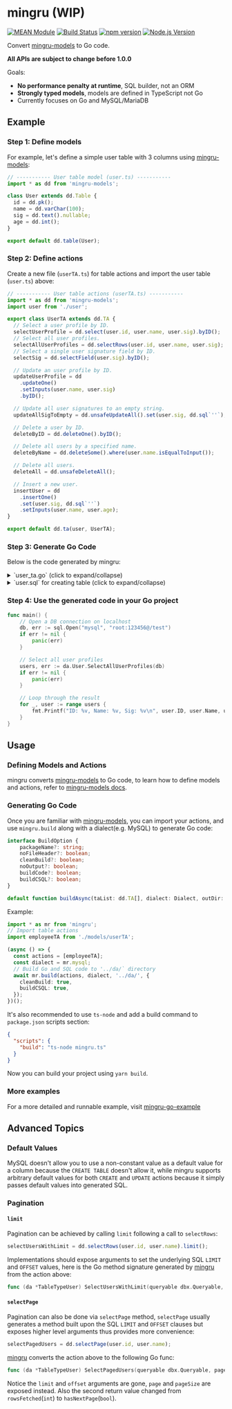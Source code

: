 # mingru (WIP)

[![MEAN Module](https://img.shields.io/badge/MEAN%20Module-TypeScript-blue.svg?style=flat-square)](https://github.com/mgenware/MEAN-Module)
[![Build Status](https://img.shields.io/travis/mgenware/mingru.svg?style=flat-square&label=Build+Status)](https://travis-ci.org/mgenware/mingru)
[![npm version](https://img.shields.io/npm/v/mingru.svg?style=flat-square)](https://npmjs.com/package/mingru)
[![Node.js Version](http://img.shields.io/node/v/mingru.svg?style=flat-square)](https://nodejs.org/en/)

Convert [mingru-models](https://github.com/mgenware/mingru-models) to Go code.

**All APIs are subject to change before 1.0.0**

Goals:

- **No performance penalty at runtime**, SQL builder, not an ORM
- **Strongly typed models**, models are defined in TypeScript not Go
- Currently focuses on Go and MySQL/MariaDB

## Example

### Step 1: Define models

For example, let's define a simple user table with 3 columns using [mingru-models](https://github.com/mgenware/mingru-models):

```ts
// ----------- User table model (user.ts) -----------
import * as dd from 'mingru-models';

class User extends dd.Table {
  id = dd.pk();
  name = dd.varChar(100);
  sig = dd.text().nullable;
  age = dd.int();
}

export default dd.table(User);
```

### Step 2: Define actions

Create a new file (`userTA.ts`) for table actions and import the user table (`user.ts`) above:

```ts
// ----------- User table actions (userTA.ts) -----------
import * as dd from 'mingru-models';
import user from './user';

export class UserTA extends dd.TA {
  // Select a user profile by ID.
  selectUserProfile = dd.select(user.id, user.name, user.sig).byID();
  // Select all user profiles.
  selectAllUserProfiles = dd.selectRows(user.id, user.name, user.sig);
  // Select a single user signature field by ID.
  selectSig = dd.selectField(user.sig).byID();

  // Update an user profile by ID.
  updateUserProfile = dd
    .updateOne()
    .setInputs(user.name, user.sig)
    .byID();

  // Update all user signatures to an empty string.
  updateAllSigToEmpty = dd.unsafeUpdateAll().set(user.sig, dd.sql`''`);

  // Delete a user by ID.
  deleteByID = dd.deleteOne().byID();

  // Delete all users by a specified name.
  deleteByName = dd.deleteSome().where(user.name.isEqualToInput());

  // Delete all users.
  deleteAll = dd.unsafeDeleteAll();

  // Insert a new user.
  insertUser = dd
    .insertOne()
    .set(user.sig, dd.sql`''`)
    .setInputs(user.name, user.age);
}

export default dd.ta(user, UserTA);
```

### Step 3: Generate Go Code

Below is the code generated by mingru:

<details><summary>`user_ta.go` (click to expand/collapse)</summary>
<p>

```go
 /******************************************************************************************
 * This code was automatically generated by mingru (https://github.com/mgenware/mingru)
 * Do not edit this file manually, your changes will be overwritten.
 ******************************************************************************************/

package da

import (
	"github.com/mgenware/go-packagex/v5/dbx"
)

// TableTypeUser ...
type TableTypeUser struct {
}

// User ...
var User = &TableTypeUser{}

// ------------ Actions ------------

// DeleteAll ...
func (da *TableTypeUser) DeleteAll(queryable dbx.Queryable) (int, error) {
	result, err := queryable.Exec("DELETE FROM `user`")
	return dbx.GetRowsAffectedIntWithError(result, err)
}

// DeleteByID ...
func (da *TableTypeUser) DeleteByID(queryable dbx.Queryable, id uint64) error {
	result, err := queryable.Exec("DELETE FROM `user` WHERE `id` = ?", id)
	return dbx.CheckOneRowAffectedWithError(result, err)
}

// DeleteByName ...
func (da *TableTypeUser) DeleteByName(queryable dbx.Queryable, name string) (int, error) {
	result, err := queryable.Exec("DELETE FROM `user` WHERE `name` = ?", name)
	return dbx.GetRowsAffectedIntWithError(result, err)
}

// InsertUser ...
func (da *TableTypeUser) InsertUser(queryable dbx.Queryable, name string, age int) (uint64, error) {
	result, err := queryable.Exec("INSERT INTO `user` (`sig`, `name`, `age`) VALUES ('', ?, ?)", name, age)
	return dbx.GetLastInsertIDUint64WithError(result, err)
}

// UserTableSelectAllUserProfilesResult ...
type UserTableSelectAllUserProfilesResult struct {
	ID   uint64
	Name string
	Sig  *string
}

// SelectAllUserProfiles ...
func (da *TableTypeUser) SelectAllUserProfiles(queryable dbx.Queryable) ([]*UserTableSelectAllUserProfilesResult, error) {
	rows, err := queryable.Query("SELECT `id`, `name`, `sig` FROM `user`")
	if err != nil {
		return nil, err
	}
	result := make([]*UserTableSelectAllUserProfilesResult, 0)
	defer rows.Close()
	for rows.Next() {
		item := &UserTableSelectAllUserProfilesResult{}
		err = rows.Scan(&item.ID, &item.Name, &item.Sig)
		if err != nil {
			return nil, err
		}
		result = append(result, item)
	}
	err = rows.Err()
	if err != nil {
		return nil, err
	}
	return result, nil
}

// SelectSig ...
func (da *TableTypeUser) SelectSig(queryable dbx.Queryable, id uint64) (*string, error) {
	var result *string
	err := queryable.QueryRow("SELECT `sig` FROM `user` WHERE `id` = ?", id).Scan(&result)
	if err != nil {
		return result, err
	}
	return result, nil
}

// UserTableSelectUserProfileResult ...
type UserTableSelectUserProfileResult struct {
	ID   uint64
	Name string
	Sig  *string
}

// SelectUserProfile ...
func (da *TableTypeUser) SelectUserProfile(queryable dbx.Queryable, id uint64) (*UserTableSelectUserProfileResult, error) {
	result := &UserTableSelectUserProfileResult{}
	err := queryable.QueryRow("SELECT `id`, `name`, `sig` FROM `user` WHERE `id` = ?", id).Scan(&result.ID, &result.Name, &result.Sig)
	if err != nil {
		return nil, err
	}
	return result, nil
}

// UpdateAllSigToEmpty ...
func (da *TableTypeUser) UpdateAllSigToEmpty(queryable dbx.Queryable) (int, error) {
	result, err := queryable.Exec("UPDATE `user` SET `sig` = ''")
	return dbx.GetRowsAffectedIntWithError(result, err)
}

// UpdateUserProfile ...
func (da *TableTypeUser) UpdateUserProfile(queryable dbx.Queryable, id uint64, name string, sig *string) error {
	result, err := queryable.Exec("UPDATE `user` SET `name` = ?, `sig` = ? WHERE `id` = ?", name, sig, id)
	return dbx.CheckOneRowAffectedWithError(result, err)
}
```

</p>
</details>

<details><summary>`user.sql` for creating table (click to expand/collapse)</summary>
<p>

```sql
CREATE TABLE `user` (
	`id` BIGINT UNSIGNED NOT NULL AUTO_INCREMENT,
	`name` VARCHAR(100) NOT NULL,
	`sig` TEXT NULL DEFAULT NULL,
	`age` INT NOT NULL,
	PRIMARY KEY (`id`)
)
CHARACTER SET=utf8mb4
COLLATE=utf8mb4_unicode_ci
;
```

</p>
</details>

### Step 4: Use the generated code in your Go project

```go
func main() {
	// Open a DB connection on localhost
	db, err := sql.Open("mysql", "root:123456@/test")
	if err != nil {
		panic(err)
	}

	// Select all user profiles
	users, err := da.User.SelectAllUserProfiles(db)
	if err != nil {
		panic(err)
	}

	// Loop through the result
	for _, user := range users {
		fmt.Printf("ID: %v, Name: %v, Sig: %v\n", user.ID, user.Name, user.Sig)
	}
}
```

## Usage

### Defining Models and Actions

mingru converts [mingru-models](https://github.com/mgenware/mingru-models) to Go code, to learn how to define models and actions, refer to [mingru-models docs](https://github.com/mgenware/mingru-models).

### Generating Go Code

Once you are familiar with [mingru-models](https://github.com/mgenware/mingru-models), you can import your actions, and use `mingru.build` along with a dialect(e.g. MySQL) to generate Go code:

```ts
interface BuildOption {
    packageName?: string;
    noFileHeader?: boolean;
    cleanBuild?: boolean;
    noOutput?: boolean;
    buildCode?: boolean;
    buildCSQL?: boolean;
}

default function buildAsync(taList: dd.TA[], dialect: Dialect, outDir: string, options?: BuildOption): Promise<void>;
```

Example:

```ts
import * as mr from 'mingru';
// Import table actions
import employeeTA from './models/userTA';

(async () => {
  const actions = [employeeTA];
  const dialect = mr.mysql;
  // Build Go and SQL code to '../da/` directory
  await mr.build(actions, dialect, '../da/', {
    cleanBuild: true,
    buildCSQL: true,
  });
})();
```

It's also recommended to use `ts-node` and add a build command to `package.json` scripts section:

```json
{
  "scripts": {
    "build": "ts-node mingru.ts"
  }
}
```

Now you can build your project using `yarn build`.

### More examples

For a more detailed and runnable example, visit [mingru-go-example](https://github.com/mgenware/mingru-go-example)

## Advanced Topics

### Default Values

MySQL doesn't allow you to use a non-constant value as a default value for a column because the `CREATE TABLE` doesn't allow it, while mingru supports arbitrary default values for both `CREATE` and `UPDATE` actions because it simply passes default values into generated SQL.

### Pagination

#### `limit`

Pagination can be achieved by calling `limit` following a call to `selectRows`:

```ts
selectUsersWithLimit = dd.selectRows(user.id, user.name).limit();
```

Implementations should expose arguments to set the underlying SQL `LIMIT` and `OFFSET` values, here is the Go method signature generated by [mingru](https://github.com/mgenware/mingru) from the action above:

```go
func (da *TableTypeUser) SelectUsersWithLimit(queryable dbx.Queryable, limit int, offset int, max int) ([]*SelectUsersWithLimitResult, int, error)
```

#### `selectPage`

Pagination can also be done via `selectPage` method, `selectPage` usually generates a method built upon the SQL `LIMIT` and `OFFSET` clauses but exposes higher level arguments thus provides more convenience:

```ts
selectPagedUsers = dd.selectPage(user.id, user.name);
```

[mingru](https://github.com/mgenware/mingru) converts the action above to the following Go func:

```go
func (da *TableTypeUser) SelectPagedUsers(queryable dbx.Queryable, page int, pageSize int) ([]*SelectPagedUsersResult, bool, error)
```

Notice the `limit` and `offset` arguments are gone, `page` and `pageSize` are exposed instead. Also the second return value changed from `rowsFetched`(`int`) to `hasNextPage`(`bool`).

